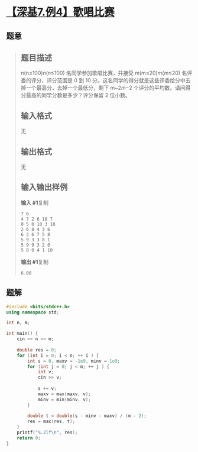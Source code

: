 #  [【深基7.例4】歌唱比赛](https://www.luogu.com.cn/problem/P5738)

## 题意

>   ## 题目描述
>
>   n(n≤100)*n*(*n*≤100) 名同学参加歌唱比赛，并接受 m(m≤20)*m*(*m*≤20) 名评委的评分，评分范围是 0 到 10 分。这名同学的得分就是这些评委给分中去掉一个最高分，去掉一个最低分，剩下 m−2*m*−2 个评分的平均数。请问得分最高的同学分数是多少？评分保留 2 位小数。
>
>   ## 输入格式
>
>   无
>
>   ## 输出格式
>
>   无
>
>   ## 输入输出样例
>
>   **输入 #1**复制
>
>   ```
>   7 6
>   4 7 2 6 10 7
>   0 5 0 10 3 10
>   2 6 8 4 3 6
>   6 3 6 7 5 8
>   5 9 3 3 8 1
>   5 9 9 3 2 0
>   5 8 0 4 1 10
>   ```
>
>   **输出 #1**复制
>
>   ```
>   6.00
>   ```

## 题解



```c++
#include <bits/stdc++.h>
using namespace std;

int n, m;

int main() {
    cin >> n >> m;
    
    double res = 0;
    for (int i = 0; i < n; ++ i ) {
        int s = 0, maxv = -1e9, minv = 1e9;
        for (int j = 0; j < m; ++ j ) {
            int v;
            cin >> v;
            
            s += v;
            maxv = max(maxv, v);
            minv = min(minv, v);
        }
        
        double t = double(s - minv - maxv) / (m - 2);
        res = max(res, t);
    }
    printf("%.2lf\n", res);
    return 0;
}
```



```python3

```

